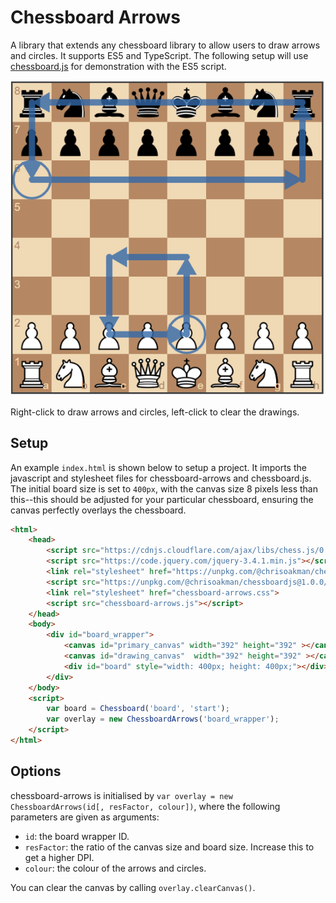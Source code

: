 # Chessboard Arrows
A library that extends any chessboard library to allow users to draw arrows and circles. It supports ES5 and TypeScript. The following setup will use [chessboard.js](https://github.com/oakmac/chessboardjs) for demonstration with the ES5 script.

![Example](example.PNG)

Right-click to draw arrows and circles, left-click to clear the drawings.

## Setup

An example `index.html` is shown below to setup a project. It imports the javascript and stylesheet files for chessboard-arrows and chessboard.js. The initial board size is set to `400px`, with the canvas size 8 pixels less than this--this should be adjusted for your particular chessboard, ensuring the canvas perfectly overlays the chessboard.

```html
<html>
    <head>
        <script src="https://cdnjs.cloudflare.com/ajax/libs/chess.js/0.10.2/chess.js"></script>
        <script src="https://code.jquery.com/jquery-3.4.1.min.js"></script>
        <link rel="stylesheet" href="https://unpkg.com/@chrisoakman/chessboardjs@1.0.0/dist/chessboard-1.0.0.min.css">
        <script src="https://unpkg.com/@chrisoakman/chessboardjs@1.0.0/dist/chessboard-1.0.0.min.js"></script>
        <link rel="stylesheet" href="chessboard-arrows.css">
        <script src="chessboard-arrows.js"></script>
    </head>
    <body>
        <div id="board_wrapper">
            <canvas id="primary_canvas" width="392" height="392" ></canvas>
            <canvas id="drawing_canvas"  width="392" height="392" ></canvas>
            <div id="board" style="width: 400px; height: 400px;"></div>
        </div>
    </body>
    <script>
        var board = Chessboard('board', 'start');
        var overlay = new ChessboardArrows('board_wrapper');
    </script>
</html>
```
## Options
chessboard-arrows is initialised by `var overlay = new ChessboardArrows(id[, resFactor, colour])`, where the following parameters are given as arguments:
  * `id`: the board wrapper ID.
  * `resFactor`: the ratio of the canvas size and board size. Increase this to get a higher DPI.
  * `colour`: the colour of the arrows and circles.

You can clear the canvas by calling `overlay.clearCanvas()`.
